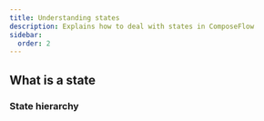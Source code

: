 ```yaml
---
title: Understanding states
description: Explains how to deal with states in ComposeFlow
sidebar:
  order: 2
---
```


## What is a state

### State hierarchy
